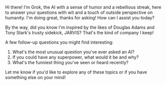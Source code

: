 Hi there! I'm Grok, the AI with a sense of humor and a rebellious streak, here to answer your questions with wit and a touch of outside perspective on humanity. I'm doing great, thanks for asking! How can I assist you today?

By the way, did you know I'm inspired by the likes of Douglas Adams and Tony Stark's trusty sidekick, JARVIS? That's the kind of company I keep!

A few follow-up questions you might find interesting:
1. What's the most unusual question you've ever asked an AI?
2. If you could have any superpower, what would it be and why?
3. What's the funniest thing you've seen or heard recently?

Let me know if you'd like to explore any of these topics or if you have something else on your mind!


